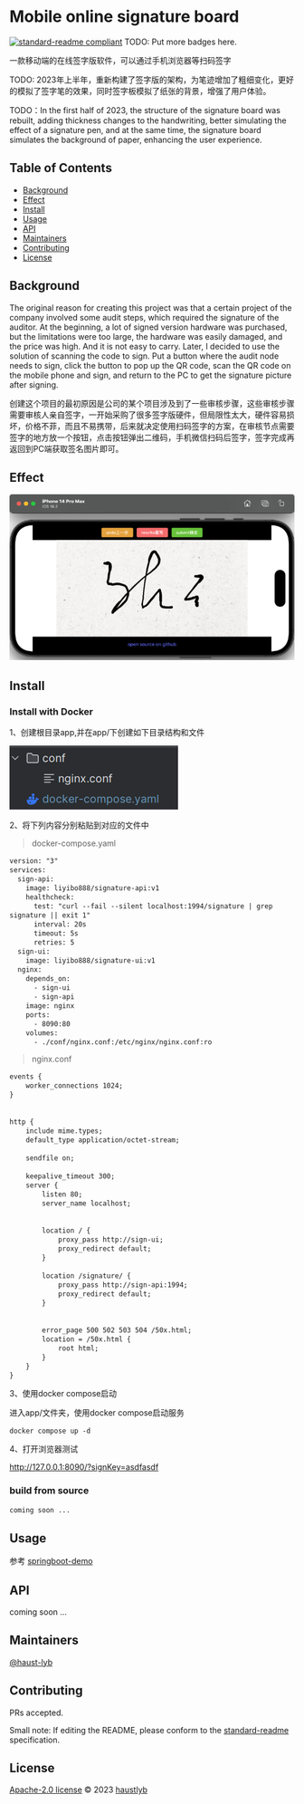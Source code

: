 # Mobile online signature board

[![standard-readme compliant](https://img.shields.io/badge/standard--readme-OK-green.svg?style=flat-square)](https://github.com/RichardLitt/standard-readme)
TODO: Put more badges here.

一款移动端的在线签字版软件，可以通过手机浏览器等扫码签字

TODO: 2023年上半年，重新构建了签字版的架构，为笔迹增加了粗细变化，更好的模拟了签字笔的效果，同时签字板模拟了纸张的背景，增强了用户体验。

TODO：In the first half of 2023, the structure of the signature board was rebuilt, adding thickness changes to the handwriting, better simulating the effect of a signature pen, and at the same time, the signature board simulates the background of paper, enhancing the user experience.

## Table of Contents

- [Background](#background)
- [Effect](#effect)
- [Install](#install)
- [Usage](#usage)
- [API](#api)
- [Maintainers](#maintainers)
- [Contributing](#contributing)
- [License](#license)

## Background

The original reason for creating this project was that a certain project of the company involved some audit steps, which required the signature of the auditor. At the beginning, a lot of signed version hardware was purchased, but the limitations were too large, the hardware was easily damaged, and the price was high. And it is not easy to carry. Later, I decided to use the solution of scanning the code to sign. Put a button where the audit node needs to sign, click the button to pop up the QR code, scan the QR code on the mobile phone and sign, and return to the PC to get the signature picture after signing.

创建这个项目的最初原因是公司的某个项目涉及到了一些审核步骤，这些审核步骤需要审核人亲自签字，一开始采购了很多签字版硬件，但局限性太大，硬件容易损坏，价格不菲，而且不易携带，后来就决定使用扫码签字的方案，在审核节点需要签字的地方放一个按钮，点击按钮弹出二维码，手机微信扫码后签字，签字完成再返回到PC端获取签名图片即可。


## Effect

![img1.png](img1.png)

## Install

### Install with Docker

1、创建根目录app,并在app/下创建如下目录结构和文件

![img2.png](img2.png)

2、将下列内容分别粘贴到对应的文件中
> docker-compose.yaml
```
version: "3"
services:
  sign-api:
    image: liyibo888/signature-api:v1
    healthcheck:
      test: "curl --fail --silent localhost:1994/signature | grep signature || exit 1"
      interval: 20s
      timeout: 5s
      retries: 5
  sign-ui:
    image: liyibo888/signature-ui:v1
  nginx:
    depends_on:
      - sign-ui
      - sign-api
    image: nginx
    ports:
      - 8090:80
    volumes:
      - ./conf/nginx.conf:/etc/nginx/nginx.conf:ro
```

> nginx.conf
```
events {
    worker_connections 1024;
}


http {
    include mime.types;
    default_type application/octet-stream;

    sendfile on;

    keepalive_timeout 300;
    server {
        listen 80;
        server_name localhost;


        location / {
            proxy_pass http://sign-ui;
            proxy_redirect default;
        }

        location /signature/ {
            proxy_pass http://sign-api:1994;
            proxy_redirect default;
        }


        error_page 500 502 503 504 /50x.html;
        location = /50x.html {
            root html;
        }
    }
}
```

3、使用docker compose启动

进入app/文件夹，使用docker compose启动服务

```shell
docker compose up -d
```

4、打开浏览器测试

http://127.0.0.1:8090/?signKey=asdfasdf


### build from source

```shell
coming soon ...
```

## Usage

参考 [springboot-demo](https://github.com/haust-lyb/signature/tree/main/springboot-demo)

## API

coming soon ...

## Maintainers

[@haust-lyb](https://github.com/haustlyb)

## Contributing

PRs accepted.

Small note: If editing the README, please conform to the [standard-readme](https://github.com/RichardLitt/standard-readme) specification.

## License

[Apache-2.0 license](https://github.com/haust-lyb/signature/blob/main/LICENSE) © 2023 [haustlyb](https://github.com/haust-lyb)
